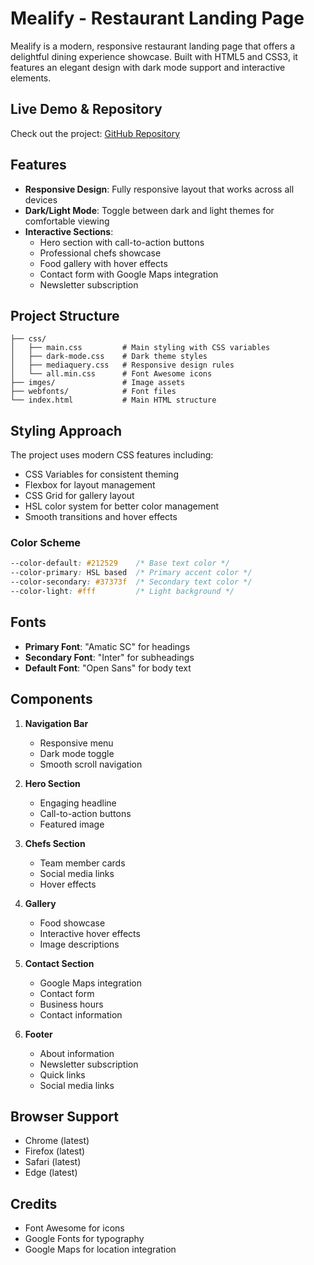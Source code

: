 # Mealify - Restaurant Landing Page

Mealify is a modern, responsive restaurant landing page that offers a delightful dining experience showcase. Built with HTML5 and CSS3, it features an elegant design with dark mode support and interactive elements.

## Live Demo & Repository

Check out the project: [GitHub Repository](https://github.com/Safy98/Mealify.git)

## Features

- **Responsive Design**: Fully responsive layout that works across all devices
- **Dark/Light Mode**: Toggle between dark and light themes for comfortable viewing
- **Interactive Sections**:
  - Hero section with call-to-action buttons
  - Professional chefs showcase
  - Food gallery with hover effects
  - Contact form with Google Maps integration
  - Newsletter subscription

## Project Structure

```
├── css/
│   ├── main.css         # Main styling with CSS variables
│   ├── dark-mode.css    # Dark theme styles
│   ├── mediaquery.css   # Responsive design rules
│   └── all.min.css      # Font Awesome icons
├── imges/               # Image assets
├── webfonts/            # Font files
└── index.html           # Main HTML structure
```

## Styling Approach

The project uses modern CSS features including:

- CSS Variables for consistent theming
- Flexbox for layout management
- CSS Grid for gallery layout
- HSL color system for better color management
- Smooth transitions and hover effects

### Color Scheme

```css
--color-default: #212529    /* Base text color */
--color-primary: HSL based  /* Primary accent color */
--color-secondary: #37373f  /* Secondary text color */
--color-light: #fff         /* Light background */
```

## Fonts

- **Primary Font**: "Amatic SC" for headings
- **Secondary Font**: "Inter" for subheadings
- **Default Font**: "Open Sans" for body text

## Components

1. **Navigation Bar**
   - Responsive menu
   - Dark mode toggle
   - Smooth scroll navigation

2. **Hero Section**
   - Engaging headline
   - Call-to-action buttons
   - Featured image

3. **Chefs Section**
   - Team member cards
   - Social media links
   - Hover effects

4. **Gallery**
   - Food showcase
   - Interactive hover effects
   - Image descriptions

5. **Contact Section**
   - Google Maps integration
   - Contact form
   - Business hours
   - Contact information

6. **Footer**
   - About information
   - Newsletter subscription
   - Quick links
   - Social media links

## Browser Support

- Chrome (latest)
- Firefox (latest)
- Safari (latest)
- Edge (latest)

## Credits

- Font Awesome for icons
- Google Fonts for typography
- Google Maps for location integration

